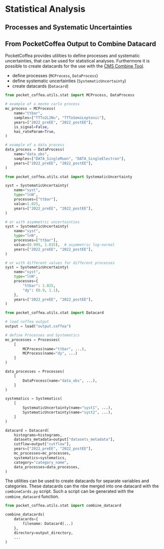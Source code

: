 # Statistical Analysis

## Processes and Systematic Uncertainties

## From PocketCoffea Output to Combine Datacard

PocketCoffea provides utilities to define processes and systematic uncertainties, that can be used for statistical analyses. Furthermore it is possible to create datacards for the use with the [CMS Combine Tool](https://cms-analysis.github.io/HiggsAnalysis-CombinedLimit/latest/).

- define processes (`MCProcess`, `DataProcess`)
- define systematic uncertainties (`SystematicUncertainty`)
- create datacards (`Datacard`)

```python
from pocket_coffea.utils.stat import MCProcess, DataProcess

# example of a monte carlo process
mc_process = MCProcess(
    name="ttbar",
    samples=["TTTo2L2Nu", "TTToSemiLeptonic"],
    years=["2022_preEE", "2022_postEE"],
    is_signal=False,
    has_rateParam=True,
)

# example of a data process
data_process = DataProcess(
    name="data_obs",
    samples=["DATA_SingleMuon", "DATA_SingleElectron"],
    years=["2022_preEE", "2022_postEE"],
)
```

```python
from pocket_coffea.utils.stat import SystematicUncertainty

syst = SystematicUncertainty(
    name="syst",
    type="lnN",
    processes=["ttbar"],
    value=1.025,
    years=["2022_preEE", "2022_postEE"],
)

# or with asymmetric uncertainties
syst = SystematicUncertainty(
    name="syst",
    type="lnN",
    processes=["ttbar"],
    value=(0.995, 1.015),  # asymmetric log-normal
    years=["2022_preEE", "2022_postEE"],
)

# or with different values for different processes
syst = SystematicUncertainty(
    name="syst",
    type="lnN",
    processes={
        "ttbar": 1.025,
        "dy": (0.9, 1.1),
    },
    years=["2022_preEE", "2022_postEE"],
)
```

```python
from pocket_coffea.utils.stat import Datacard

# load coffea output
output = load("output.coffea")

# define Processes and Systematics
mc_processes = Processes(
    [
        MCProcess(name="ttbar", ...),
        MCProcess(name="dy", ...)
    ]
)

data_processes = Processes(
    [
        DataProcess(name="data_obs", ...),
    ]
)

systematics = Systematics(
    [
        SystematicUncertainty(name="syst1", ...),
        SystematicUncertainty(name="syst2", ...),
    ]
)

datacard = Datacard(
    histograms=histograms,
    datasets_metadata=output["datasets_metadata"],
    cutflow=output["cutflow"],
    years=["2022_preEE", "2022_postEE"],
    mc_processes=mc_processes,
    systematics=systematics,
    category="category_name",
    data_processes=data_processes,
)
```

The utilities can be used to create datacards for separate variables and categories. These datacards can the nbe merged into one datacard with the `combineCards.py` script. Such a script can be generated with the `combine_datacard` function.

```python
from pocket_coffea.utils.stat import combine_datacard

combine_datacards(
    datacards={
        filename: Datacard(...)
    },
    directory=output_directory,
    ...
)
```
